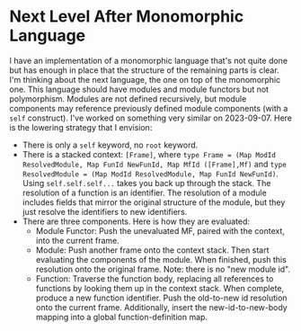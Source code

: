 # Next Level After Monomorphic Language

I have an implementation of a monomorphic language that's not quite done
but has enough in place that the structure of the remaining parts is clear.
I'm thinking about the next language, the one on top of the monomorphic one.
This language should have modules and module functors but not polymorphism.
Modules are not defined recursively, but module components may reference
previously defined module components (with a `self` construct). I've worked
on something very similar on 2023-09-07. Here is the lowering strategy that
I envision:

* There is only a `self` keyword, no `root` keyword.
* There is a stacked context: `[Frame]`, where
  `type Frame = (Map ModId ResolvedModule, Map FunId NewFunId, Map MfId ([Frame],Mf)`
  and `type ResolvedModule = (Map ModId ResolvedModule, Map FunId NewFunId)`.
  Using `self.self.self...` takes you back up through the stack. The resolution
  of a function is an identifier. The resolution of a module includes
  fields that mirror the original structure of the module, but they just
  resolve the identifiers to new identifiers. 
* There are three components. Here is how they are evaluated:
    * Module Functor: Push the unevaluated MF, paired with the context,
      into the current frame.
    * Module: Push another frame onto the context stack. Then start
      evaluating the components of the module. When finished, push this
      resolution onto the original frame. Note: there is no "new module id".
    * Function: Traverse the function body, replacing all references
      to functions by looking them up in the context stack. When complete,
      produce a new function identifier. Push the old-to-new id resolution
      onto the current frame. Additionally, insert the new-id-to-new-body
      mapping into a global function-definition map.
